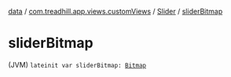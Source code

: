 [data](../../index.md) / [com.treadhill.app.views.customViews](../index.md) / [Slider](index.md) / [sliderBitmap](./slider-bitmap.md)

# sliderBitmap

(JVM) `lateinit var sliderBitmap: `[`Bitmap`](https://developer.android.com/reference/android/graphics/Bitmap.html)